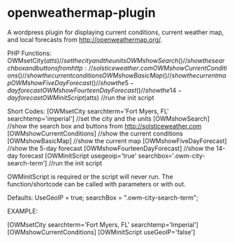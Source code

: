 openweathermap-plugin
=====================

A wordpress plugin for displaying current conditions, current weather map, and local forecasts from http://openweathermap.org/.

PHP Functions:
OWMsetCity($atts) //set the city and the units
OWMshowSearch() //show the search box and buttons from http://solsticeweather.com
OWMshowCurrentConditions() //show the current conditions
OWMshowBasicMap() //show the current map
OWMshowFiveDayForecast() //show the 5-day forecast
OWMshowFourteenDayForecast() //show the 14-day forecast
OWMinitScript($atts) //run the init script

Short Codes:
[OWMsetCity searchterm='Fort Myers, FL' searchtemp='imperial'] //set the city and the units
[OWMshowSearch] //show the search box and buttons from http://solsticeweather.com
[OWMshowCurrentConditions] //show the current conditions
[OWMshowBasicMap] //show the current map
[OWMshowFiveDayForecast] //show the 5-day forecast
[OWMshowFourteenDayForecast] //show the 14-day forecast
[OWMinitScript usegeoip='true' searchbox='.owm-city-search-term'] //run the init script


OWMinitScript is required or the script will never run. The function/shortcode can be called with parameters or with out.

Defaults:
UseGeoIP = true;
searchBox = ".owm-city-search-term";


EXAMPLE:

[OWMsetCity   searchterm='Fort Myers, FL' searchtemp='Imperial']
[OWMshowCurrentConditions]
[OWMinitScript  useGeoIP='false']

